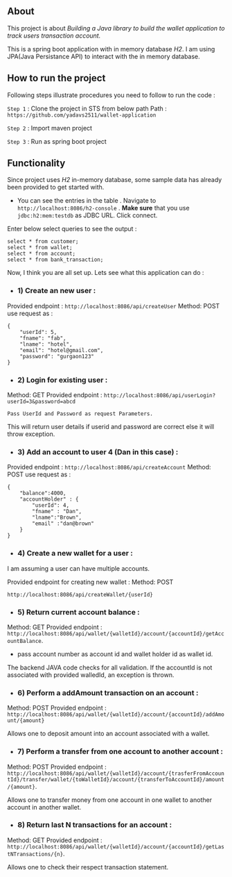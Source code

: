 ## About

This project is about  *Building a Java library to build the wallet application to track users transaction account.*

This is a spring boot application with in memory database *H2*. I am using JPA(Java Persistance API) to interact with the in memory database.

## How to run the project

Following steps illustrate procedures you need to follow to run the code :

`Step 1` : Clone the project in STS from below path
   Path : `https://github.com/yadavs2511/wallet-application`

`Step 2` : Import maven project

`Step 3` : Run as spring boot project

## Functionality

Since project uses *H2* in-memory database, some sample data has already been provided to get started with.

* You can see the entries in the table . Navigate to `http://localhost:8086/h2-console` .
**Make sure**  that you use `jdbc:h2:mem:testdb` as JDBC URL. Click connect.

Enter below select queries to see the output :

```{sql}
select * from customer;
select * from wallet;
select * from account;
select * from bank_transaction;
```


Now, I think you are all set up. Lets see what this application can do :

* ### 1) Create an new user :

Provided endpoint : `http://localhost:8086/api/createUser`
Method: POST
use request as :
```{JSON}
{
    "userId": 5,
    "fname": "fab",
    "lname": "hotel",
    "email": "hotel@gmail.com",
    "password": "gurgaon123"
}
```
* ### 2) Login for existing user :
Method: GET
Provided endpoint : `http://localhost:8086/api/userLogin?userId=3&password=abcd`

```
Pass UserId and Password as request Parameters.
```
This will return user details if userid and password are correct else it will throw exception.

* ### 3) Add an account to user 4 (Dan in this case) :

Provided endpoint : `http://localhost:8086/api/createAccount`
Method: POST
use request as :
```{JSON}
{
	"balance":4000,
	"accountHolder" : {
		"userId": 4,
		"fname" : "Dan",
		"lname":"Brown",
		"email" :"dan@brown"
	}
}
```

* ### 4) Create a new wallet for a user :

I am assuming a user can have multiple accounts.

Provided endpoint for creating new wallet :
Method: POST
```
http://localhost:8086/api/createWallet/{userId}
```

* ### 5) Return current account balance :
Method: GET
Provided endpoint : `http://localhost:8086/api/wallet/{walletId}/account/{accountId}/getAccountBalance`.

 * pass account number as account id and wallet holder id as wallet id.

The backend JAVA code checks for all validation. If the accountId is not associated with provided walledId, an exception is thrown.

* ### 6) Perform a addAmount transaction on an account :
Method: POST
Provided endpoint : `http://localhost:8086/api/wallet/{walletId}/account/{accountId}/addAmount/{amount}`

Allows one to deposit amount into an account associated with a wallet.


* ### 7) Perform a transfer from one account to another account :
Method: POST
Provided endpoint :
`http://localhost:8086/api/wallet/{walletId}/account/{trasferFromAccountId}/transfer/wallet/{toWalletId}/account/{transferToAccountId}/amount/{amount}`.


Allows one to transfer money from one account in one wallet to another account in another wallet.

* ### 8) Return last N transactions for an account :
Method: GET
Provided endpoint :  `http://localhost:8086/api/wallet/{walletId}/account/{accountId}/getLastNTransactions/{n}`.

Allows one to check their respect transaction statement.

